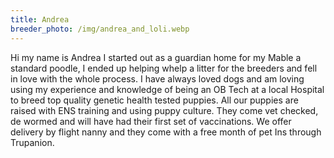 ```yaml
---
title: Andrea
breeder_photo: /img/andrea_and_loli.webp
---
```

Hi my name is Andrea I started out as a guardian home for my Mable a standard poodle, I ended up helping whelp a litter for the breeders and fell in love with the whole process. I have always loved dogs and am loving using my experience and knowledge of being an OB Tech at a local Hospital to breed top quality genetic health tested puppies. All our puppies are raised with ENS training and using puppy culture. They come vet checked, de wormed and will have had their first set of vaccinations. We offer delivery by flight nanny and they come with a free month of pet Ins through Trupanion.
